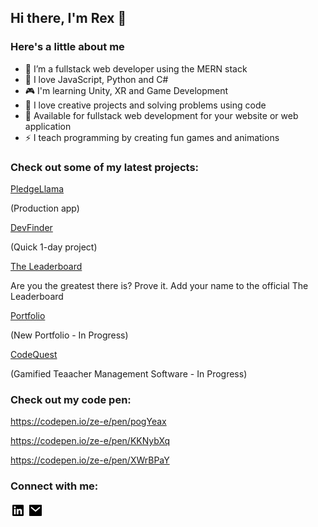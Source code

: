 ## Hi there, I'm Rex 👋

### Here's a little about me

- 🔭 I’m a fullstack web developer using the MERN stack
- 🌱 I love JavaScript, Python and C#
- 🎮 I'm learning Unity, XR and Game Development
- 👯 I love creative projects and solving problems using code
- 🥅 Available for fullstack web development for your website or web application
- ⚡ I teach programming by creating fun games and animations

### Check out some of my latest projects:


<a href="https://pledgellama.com/">PledgeLlama</a>

(Production app)

<a href="https://ze-e.github.io/dev_finder/">DevFinder</a>

(Quick 1-day project)

<a href="https://the-leaderboard.net/">The Leaderboard</a>

Are you the greatest there is? Prove it. Add your name to the official The Leaderboard

<a href="https://zrex-web-dev.com/">Portfolio</a>

(New Portfolio - In Progress)

<a href="https://netlify--dazzling-clafoutis-dadfc1.netlify.app/">CodeQuest</a>

(Gamified Teaacher Management Software - In Progress)

 
### Check out my code pen:
https://codepen.io/ze-e/pen/pogYeax

https://codepen.io/ze-e/pen/KKNybXq

https://codepen.io/ze-e/pen/XWrBPaY
 
### Connect with me:

<a href="https://www.linkedin.com/in/zachary-rex-rodriguez-0aa43723/"><img width=24 src="./linkedin-box-fill.svg"/></a>
<a href="mailto:zrexrodriguez@gmail.com"><img width=24 src="./mail-fill.svg"/></a>
